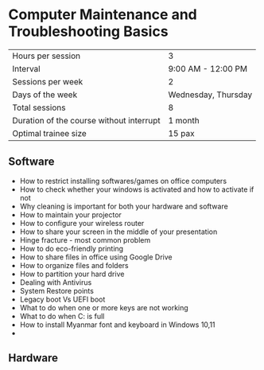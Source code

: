 # Computer Maintenance and Troubleshooting Basics

|||
|--|--|
|Hours per session|3|
|Interval|9:00 AM - 12:00 PM|
|Sessions per week|2|
|Days of the week|Wednesday, Thursday|
|Total sessions|8|
|Duration of the course without interrupt|1 month|
|Optimal trainee size|15 pax|


## Software
* How to restrict installing softwares/games on office computers
* How to check whether your windows is activated and how to activate if not
* Why cleaning is important for both your hardware and software
* How to maintain your projector
* How to configure your wireless router
* How to share your screen in the middle of your presentation
* Hinge fracture - most common problem
* How to do eco-friendly printing
* How to share files in office using Google Drive
* How to organize files and folders
* How to partition your hard drive
* Dealing with Antivirus
* System Restore points
* Legacy boot Vs UEFI boot
* What to do when one or more keys are not working
* What to do when C: is full
* How to install Myanmar font and keyboard in Windows 10,11
* 

## Hardware